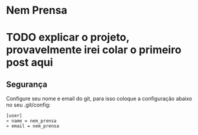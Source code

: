 Nem Prensa
==========

# TODO explicar o projeto, provavelmente irei colar o primeiro post aqui


## Segurança

Configure seu nome e email do git, para isso coloque a configuração abaixo no
seu .git/config:

```
[user]
» name = nem_prensa
» email = nem_prensa
```
